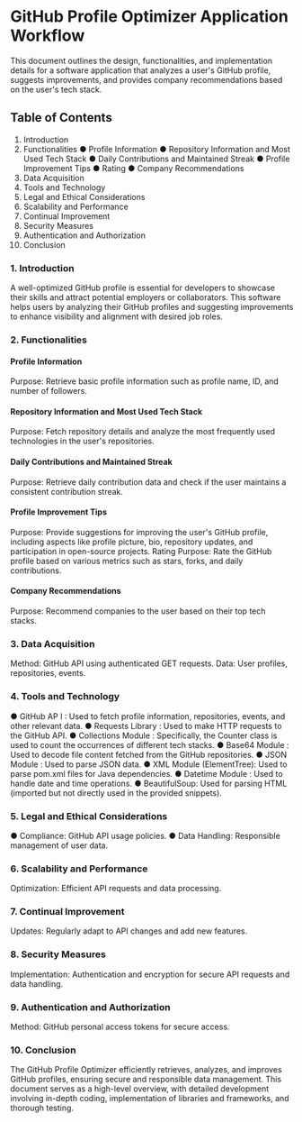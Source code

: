 # GitHub Profile Optimizer Application Workflow 
This document outlines the design, functionalities, and implementation details for a 
software application that analyzes a user's GitHub profile, suggests improvements, and 
provides company recommendations based on the user's tech stack. 
## Table of Contents 
1)  Introduction 
2)  Functionalities 
    ●  Profile Information 
    ●  Repository Information and Most Used Tech Stack 
    ●  Daily Contributions and Maintained Streak 
    ●  Profile Improvement Tips 
    ●  Rating 
    ●  Company Recommendations 
3)  Data Acquisition 
4)  Tools and Technology 
5)  Legal and Ethical Considerations 
6)  Scalability and Performance 
7)  Continual Improvement 
8)  Security Measures 
9)  Authentication and Authorization 
10)  Conclusion 
### 1. Introduction 
A well-optimized GitHub profile is essential for developers to showcase their skills and 
attract potential employers or collaborators. This software helps users by analyzing 
their GitHub profiles and suggesting improvements to enhance visibility and alignment 
with desired job roles. 
### 2. Functionalities 
#### Profile Information 
Purpose: Retrieve basic profile information such as profile name, ID, and number of 
followers. 
#### Repository Information and Most Used Tech Stack 
Purpose: Fetch repository details and analyze the most frequently used technologies in 
the user's repositories. 
#### Daily Contributions and Maintained Streak 
Purpose: Retrieve daily contribution data and check if the user maintains a consistent 
contribution streak. 
#### Profile Improvement Tips 
Purpose: Provide suggestions for improving the user's GitHub profile, including aspects 
like profile picture, bio, repository updates, and participation in open-source projects. 
Rating 
Purpose: Rate the GitHub profile based on various metrics such as stars, forks, and daily 
contributions. 
#### Company Recommendations 
Purpose: Recommend companies to the user based on their top tech stacks. 
### 3. Data Acquisition 
Method: GitHub API using authenticated GET requests. 
Data: User profiles, repositories, events. 
### 4. Tools and Technology 
●  GitHub AP  I : Used to fetch profile information, repositories, events, and other 
relevant data. 
●  Requests Library  : Used to make HTTP requests to the GitHub API. 
●  Collections Module  : Specifically, the  Counter  class is used to count the 
occurrences of different tech stacks. 
●  Base64 Module  : Used to decode file content fetched from the GitHub repositories. 
●  JSON Module  : Used to parse JSON data. 
●  XML Module  (ElementTree): Used to parse  pom.xml  files for Java dependencies. 
●  Datetime Module  : Used to handle date and time operations. 
●  BeautifulSoup: Used for parsing HTML (imported but not directly used in the 
provided snippets). 
### 5. Legal and Ethical Considerations 
●  Compliance: GitHub API usage policies. 
●  Data Handling: Responsible management of user data. 
### 6. Scalability and Performance 
Optimization: Efficient API requests and data processing. 
### 7. Continual Improvement 
Updates: Regularly adapt to API changes and add new features. 
### 8. Security Measures 
Implementation: Authentication and encryption for secure API requests and data 
handling. 
### 9. Authentication and Authorization 
Method: GitHub personal access tokens for secure access. 
### 10. Conclusion 
The GitHub Profile Optimizer efficiently retrieves, analyzes, and improves GitHub 
profiles, ensuring secure and responsible data management. This document serves as a 
high-level overview, with detailed development involving in-depth coding, 
implementation of libraries and frameworks, and thorough testing.
